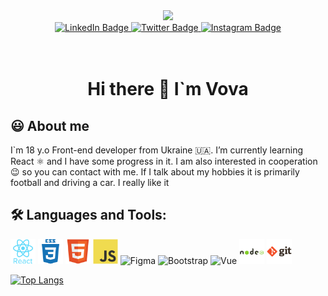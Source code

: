 <div id="header" align="center">
  <img src="https://media.giphy.com/media/M9gbBd9nbDrOTu1Mqx/giphy.gif" width="200"/>
</div>

<div id="badges" align="center">
  <a href="https://www.linkedin.com/in/volodymyr-pindak-984758222" target="_blank">
    <img src="https://img.shields.io/badge/LinkedIn-blue?style=for-the-badge&logo=linkedin&logoColor=white" alt="LinkedIn Badge"/>
  </a>
  <a href="https://twitter.com/i_amvova" target="_blank">
    <img src="https://img.shields.io/badge/Twitter-blue?style=for-the-badge&logo=twitter&logoColor=white" alt="Twitter Badge"/>
  </a>
  <a href="https://www.instagram.com/i.amvova/" target="_blank">
    <img src="https://upload.wikimedia.org/wikipedia/commons/thumb/e/e7/Instagram_logo_2016.svg/768px-Instagram_logo_2016.svg.png" width="28" alt="Instagram Badge"/>
  </a><br />
  <img src="https://komarev.com/ghpvc/?username=your-github-iamvova&style=flat-square&color=blue" alt=""/>
</div>


<br />
<h1 align="center">Hi there 👋 I`m Vova</h1>


## 😃 About me
I`m 18 y.o Front-end developer from Ukraine 🇺🇦. I’m currently learning React ⚛️ and I have some progress in it.
I am also interested in cooperation 😉 so you can contact with me. If I talk about my hobbies it is primarily football and driving a car. I really like it

## 🛠️ Languages and Tools:
<div>
  <img src="https://github.com/devicons/devicon/blob/master/icons/react/react-original-wordmark.svg" title="React" alt="React" width="40" height="40"/>
  <img src="https://github.com/devicons/devicon/blob/master/icons/css3/css3-plain-wordmark.svg"  title="CSS3" alt="CSS" width="40" height="40"/>
  <img src="https://github.com/devicons/devicon/blob/master/icons/html5/html5-original.svg" title="HTML5" alt="HTML" width="40" height="40"/>
  <img src="https://github.com/devicons/devicon/blob/master/icons/javascript/javascript-original.svg" title="JavaScript" alt="JavaScript" width="40" height="40"/>
  <img src="https://camo.githubusercontent.com/6fa306d5104fed4a5acb89fa9918be4ef32c806e4014e0e28d02b13526f5fa24/68747470733a2f2f706c61792d6c682e676f6f676c6575736572636f6e74656e742e636f6d2f6566774e6c7651337063685f2d685a39786548663659462d665f72487a51516f323149566576504c4f78707a5356667875564b6f6d325f37433661784662432d337255" title="Figma" alt="Figma" width="40" height="40"/>
  <img src="https://getbootstrap.com/docs/5.2/assets/brand/bootstrap-logo-shadow.png" title="Bootstrap" alt="Bootstrap" width="40" height="40"/>
  <img src="https://upload.wikimedia.org/wikipedia/commons/thumb/9/95/Vue.js_Logo_2.svg/768px-Vue.js_Logo_2.svg.png?20170919082558" title="Vue" alt="Vue" width="35" height="35"/>
  <img src="https://github.com/devicons/devicon/blob/master/icons/nodejs/nodejs-original-wordmark.svg" title="NodeJS" alt="NodeJS" width="40" height="40"/>
  <img src="https://github.com/devicons/devicon/blob/master/icons/git/git-original-wordmark.svg" title="Git" **alt="Git" width="40" height="40"/>
</div>

[![Top Langs](https://github-readme-stats.vercel.app/api/top-langs/?username=iamvova&layout=compact&theme=vision-friendly-dark)](https://github.com/anuraghazra/github-readme-stats)

<!--
**iamvova/iamvova** is a ✨ _special_ ✨ repository because its `README.md` (this file) appears on your GitHub profile.

Here are some ideas to get you started:

- 🔭 I’m currently working on ...
- 🌱 I’m currently learning ...
- 👯 I’m looking to collaborate on ...
- 🤔 I’m looking for help with ...
- 💬 Ask me about ...
- 📫 How to reach me: ...
- 😄 Pronouns: ...
- ⚡ Fun fact: ...
-->

